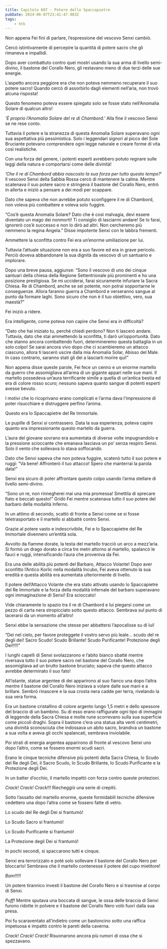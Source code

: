 ```yaml
---
title: Capitolo 687 - Potere dello Spaccapietre
pubDate: 2024-06-07T23:41:47.983Z
tags:
    - htk
---
```


Non appena Fei finì di parlare, l’espressione del vescovo Senxi cambiò.

Cercò istintivamente di percepire la quantità di potere sacro che gli rimaneva e impallidì.

Dopo aver combattuto contro quei mostri usando la sua arma di livello semi-divino, il bastone del Corallo Nero, gli restavano meno di due terzi delle sue energie.

L’aspetto ancora peggiore era che non poteva nemmeno recuperare il suo potere sacro! Quando cercò di assorbirlo dagli elementi nell’aria, non trovò alcuna risposta!

Questo fenomeno poteva essere spiegato solo se fosse stato nell’Anomalia Solare di qualcun altro!

<em>’È proprio l’Anomalia Solare del re di Chambord.’</em> Alla fine il vescovo Senxi se ne rese conto.

Tuttavia il potere e la stranezza di questa Anomalia Solare superavano ogni sua aspettativa più pessimistica. Solo i leggendari signori al picco del Sole Bruciante potevano comprendere ogni legge naturale e creare forme di vita così realistiche.

Con una forza del genere, i potenti esperti avrebbero potuto regnare sulle leggi della natura e comportarsi come delle divinità!

<em>’Che il re di Chambord abbia nascosto la sua forza per tutto questo tempo?</em>’ Il vescovo Senxi della Sabbia Rossa cercò di mantenere la calma. Mentre scatenava il suo potere sacro e stringeva il bastone del Corallo Nero, entrò in allerta e iniziò a pensare a dei modi per scappare.

Dato che sapeva che non avrebbe potuto sconfiggere il re di Chambord, non voleva più combattere e voleva solo fuggire.

“Cos’è questa Anomalia Solare? Dato che è così malvagia, devi essere diventato un mago dei nonmorti! Ti consiglio di lasciarmi andare! Se lo farai, ignorerò cos’è successo e non lo dirò ad altri. Non cercheremo più nemmeno la regina Angela.” Disse impotente Senxi con le labbra frementi.

Ammettere la sconfitta contro Fei era un’enorme umiliazione per lui.

Tuttavia l’attuale situazione non era a suo favore ed era in grave pericolo. Perciò doveva abbandonare la sua dignità da vescovo di un santuario e implorare.

Dopo una breve pausa, aggiunse: “Sono il vescovo di uno dei cinque santuari della chiesa della Regione Settentrionale più prominenti e ho una posizione prestigiosa. Se mi ucciderai, farai sicuramente infuriare la Sacra Chiesa. Re di Chambord, anche se sei potente, non potrai sopportarne le conseguenze. Allora faranno guerra a Chambord e verseranno sangue al punto da formare laghi. Sono sicuro che non è il tuo obiettivo, vero, sua maestà?”

Fei iniziò a ridere.

Era intelligente, come poteva non capire che Senxi era in difficoltà?


“Dato che hai iniziato tu, perché chiedi perdono? Non ti lascerò andare. Tuttavia, dato che stai ammettendo la sconfitta, ti darò un’opportunità. Dato che stanno ancora combattendo fuori, determineremo questa battaglia in un solo colpo! Se sarai ancora vivo dopo che ci scambieremo un attacco ciascuno, allora ti lascerò uscire dalla mia Anomalia Solar, Abisso del Male. In caso contrario, saranno stati gli dei a lasciarti morire qui!”

Non appena disse queste parole, Fei fece un cenno e un enorme martello da guerro che assomigliava all’arma di un gigante apparì nelle sue mani. Il martello possedeva un’aura terrificante simile a quella di un’antica bestia ed era di colore rosso scuro; nessuno sapeva quanto sangue di potenti esperti avesse bevuto.

I motivi che lo ricoprivano erano complicati e l’arma dava l’impressione di poter risucchiare e distruggere perfino l’anima.

Questo era lo Spaccapietre del Re Immortale.

Le pupille di Senxi si contrassero. Data la sua esperienza, poteva capire quanto era impressionante questo martello da guerra.

L’aura del giovane sovrano era aumentata di diverse volte impugnandolo e la pressione scioccante che emanava lasciava un po’ senza respiro Senxi. Solo il vento che sollevava lo stava soffocando.

Dato che Senxi sapeva che non poteva fuggire, scatenò tutto il suo potere e ruggì: “Va bene! Affronterò il tuo attacco! Spero che manterrai la parola data!”

Senxi era sicuro di poter affrontare questo colpo usando l’arma stellare di livello semi-divino.

“Sono un re, non rinnegherei mai una mia promessa! Smettila di sprecare fiato e beccati questo!” Gridò Fei mentre scatenava tutto il suo potere del barbaro della modalità Inferno.

In un attimo di secondo, scattò di fronte a Senxi come se si fosse teletrasportato e il martello si abbatté contro Senxi.

Grazie al potere vasto e indescrivibile, Fei e lo Spaccapietre del Re Immortale divennero un’entità sola.

Avvolto da fiamme dorate, la testa del martello tracciò un arco a mezz’aria. Si formò un drago dorato a circa tre metri attorno al martello, spalancò le fauci e ruggì, intensificando l’aura che proveniva da Fei.

Era una delle abilità più potenti del Barbaro, Attacco Volante! Dopo aver sconfitto l’Antico Korlic nella modalità Incubo, Fei aveva ottenuto la sua eredità e questa abilità era aumentata ulteriormente di livello.

Il potere dell’Attacco Volante che era stato attivato usando lo Spaccapietre del Re Immortale e la forza della modalità infernale del barbaro superavano ogni immaginazione di Senxi! Era scioccato!

Vide chiaramente lo spazio tra il re di Chambord e lui piegarsi come un pezzo di carta nera stropicciato sotto questo attacco. Sembrava sul punto di lacerarsi da un momento all’altro!

Senxi ebbe la sensazione che stesse per abbattersi l’apocalisse su di lui!

“Dei nel cielo, per favore proteggete il vostro servo più leale… scudo del re degli dei! Sacro Scudo! Scudo Brillante! Scudo Purificante! Protezione degli Dei!!!!!”

I lunghi capelli di Senxi svolazzarono e l’abito bianco sbatté mentre riversava tutto il suo potere sacro nel bastone del Corallo Nero, che assomigliava ad un brutto bastone bruciato; sapeva che questo attacco avrebbe determinato il suo fato!

All’istante, statue argentee di dei apparirono al suo fianco una dopo l’altra mentre il bastone del Corallo Nero iniziava a volare dalle sue mani e a brillare. Sembrò rinascere e la sua crosta nera cadde per terra, rivelando la sua vera forma.

Era un bastone cristallino di colore argento lungo 1,5 metri e dello spessore del braccio di un bambino. Su di esso erano raffigurate ogni tipo di immagini di leggende della Sacra Chiesa e molte rune scorrevano sulla sua superficie come piccoli draghi. Sopra il bastone c’era una statua alta venti centimetri, una divinità sconosciuta che indossava un abito sacro, brandiva un bastone a sua volta e aveva gli occhi spalancati, sembrava inviolabile.

Poi strati di energia argentea apparirono di fronte al vescovo Senxi uno dopo l’altro, come se fossero enormi scudi sacri.

Erano le cinque tecniche difensive più potenti della Sacra Chiesa, lo Scudo del Re degli Dei, il Sacro Scudo, lo Scudo Brillante, lo Scudo Purificante e la Protezione degli Dei.

In un batter d’occhio, il martello impattò con forza contro queste protezioni.

<em>Crack! Crack! Crack!!!</em> Riecheggiò una serie di crepitii.

Sotto l’assalto del martello enorme, queste formidabili tecniche difensive cedettero una dopo l’altra come se fossero fatte di vetro.

Lo scudo del Re degli Dei si frantumò!

Lo Scudo Sacro si frantumò!

Lo Scudo Purificante si frantumò!

La Protezione degli Dei si frantumò!

In pochi secondi, si spaccarono tutti e cinque.

Senxi era terrorizzato e poté solo sollevare il bastone del Corallo Nero per bloccarlo! Sembrava che il martello contenesse il potere del cupo mietitore!

<em>Bam!!!!!</em>

Un potere tirannico investì il bastone del Corallo Nero e si trasmise al corpo di Senxi.

<em>Puff!</em> Mentre sputava una boccata di sangue, le ossa delle braccia di Senxi furono ridotte in polvere e il bastone del Corallo Nero volò fuori dalla sua presa.

Poi fu scaraventato all’indietro come un bastoncino sotto una raffica impetuosa e impattò contro le pareti della caverna.

<em>Crack! Crack! Crack!</em> Risuonarono ancora più rumori di ossa che si spezzavano.



